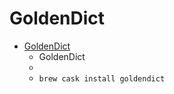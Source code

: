 # GoldenDict
- [GoldenDict](http://goldendict.org/)
  -  GoldenDict
  - 
  - `brew cask install goldendict`
